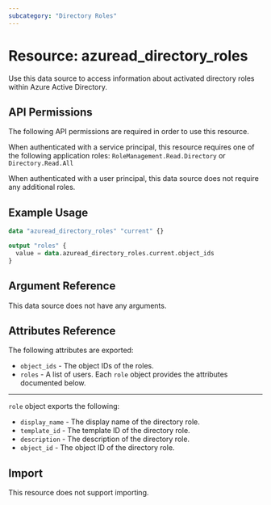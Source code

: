 ```yaml
---
subcategory: "Directory Roles"
---
```


# Resource: azuread_directory_roles

Use this data source to access information about activated directory roles within Azure Active Directory.

## API Permissions

The following API permissions are required in order to use this resource.

When authenticated with a service principal, this resource requires one of the following application roles: `RoleManagement.Read.Directory` or `Directory.Read.All`

When authenticated with a user principal, this data source does not require any additional roles.

## Example Usage

```terraform
data "azuread_directory_roles" "current" {}

output "roles" {
  value = data.azuread_directory_roles.current.object_ids
}
```

## Argument Reference

This data source does not have any arguments.

## Attributes Reference

The following attributes are exported:

* `object_ids` - The object IDs of the roles.
* `roles` - A list of users. Each `role` object provides the attributes documented below.

---

`role` object exports the following:

* `display_name` - The display name of the directory role.
* `template_id` - The template ID of the directory role.
* `description` - The description of the directory role.
* `object_id` - The object ID of the directory role.

## Import

This resource does not support importing.
